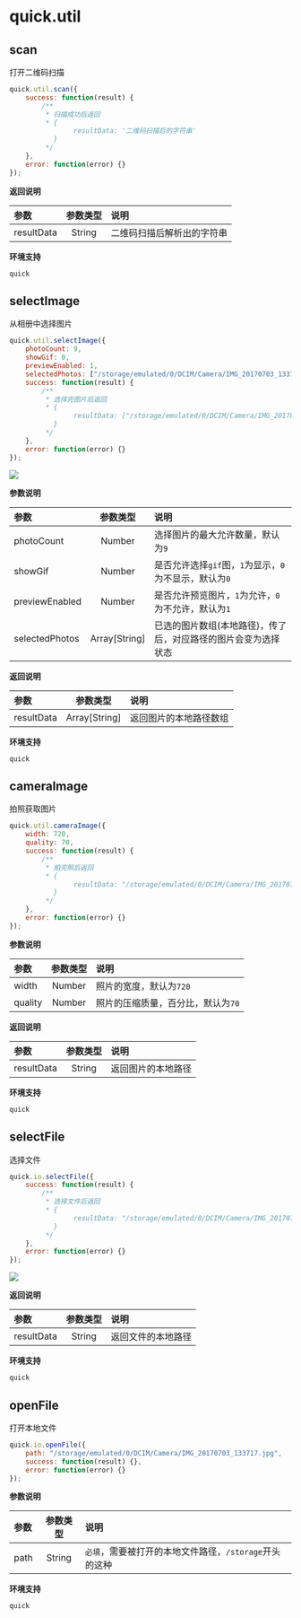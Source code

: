 # quick.util

## scan

打开二维码扫描

```js
quick.util.scan({
    success: function(result) {
        /**
         * 扫描成功后返回
         * {
                resultData: '二维码扫描后的字符串'
           }
         */
    },
    error: function(error) {}
});
```

__返回说明__

| 参数 | 参数类型 | 说明 |
| :------------- |:-------------:|:-------------|
| resultData | String | 二维码扫描后解析出的字符串 |

__环境支持__

`quick`

## selectImage

从相册中选择图片

```js
quick.util.selectImage({
    photoCount: 9,
    showGif: 0,
    previewEnabled: 1,
    selectedPhotos: ["/storage/emulated/0/DCIM/Camera/IMG_20170703_133717.jpg"],
    success: function(result) {
        /**
         * 选择完图片后返回
         * {
                resultData: ["/storage/emulated/0/DCIM/Camera/IMG_20170703_133717.jpg"] // 返回图片的本地路径数组
           }
         */
    },
    error: function(error) {}
});
```

![](images/util.selectimage.png)

__参数说明__

| 参数 | 参数类型 | 说明 |
| :------------- |:-------------:|:-------------|
| photoCount | Number | 选择图片的最大允许数量，默认为`9` |
| showGif | Number | 是否允许选择`gif`图，`1`为显示，`0`为不显示，默认为`0` |
| previewEnabled | Number | 是否允许预览图片，`1`为允许，`0`为不允许，默认为`1` |
| selectedPhotos | Array[String] | 已选的图片数组(本地路径)，传了后，对应路径的图片会变为选择状态 |

__返回说明__

| 参数 | 参数类型 | 说明 |
| :------------- |:-------------:|:-------------|
| resultData | Array[String] | 返回图片的本地路径数组 |


__环境支持__

`quick`

## cameraImage

拍照获取图片

```js
quick.util.cameraImage({
    width: 720,
    quality: 70,
    success: function(result) {
        /**
         * 拍完照后返回
         * {
                resultData: "/storage/emulated/0/DCIM/Camera/IMG_20170703_133717.jpg" // 返回图片的本地路径
           }
         */
    },
    error: function(error) {}
});
```

__参数说明__

| 参数 | 参数类型 | 说明 |
| :------------- |:-------------:|:-------------|
| width | Number | 照片的宽度，默认为`720` |
| quality | Number | 照片的压缩质量，百分比，默认为`70` |

__返回说明__

| 参数 | 参数类型 | 说明 |
| :------------- |:-------------:|:-------------|
| resultData | String | 返回图片的本地路径 |

__环境支持__

`quick`

## selectFile

选择文件

```js
quick.io.selectFile({
    success: function(result) {
        /**
         * 选择文件后返回
         * {
                resultData: "/storage/emulated/0/DCIM/Camera/IMG_20170703_133717.jpg" 
           }
         */
    },
    error: function(error) {}
});
```

![](images/util.selectfile.png)

__返回说明__

| 参数 | 参数类型 | 说明 |
| :------------- |:-------------:|:-------------|
| resultData | String | 返回文件的本地路径|

__环境支持__

`quick`


## openFile

打开本地文件

```js
quick.io.openFile({
    path: "/storage/emulated/0/DCIM/Camera/IMG_20170703_133717.jpg",
    success: function(result) {},
    error: function(error) {}
});
```

__参数说明__

| 参数 | 参数类型 | 说明 |
| :------------- |:-------------:|:-------------|
| path | String | `必填`，需要被打开的本地文件路径，`/storage`开头的这种 |

__环境支持__

`quick`
